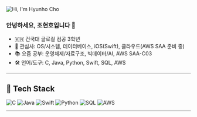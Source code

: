 <!-- 헤더 배너: 라이트/다크 모드 대응 -->
<picture>
  <source media="(prefers-color-scheme: dark)" srcset="assets/banner-dark.png">
  <source media="(prefers-color-scheme: light)" srcset="assets/banner-light.png">
  <img alt="Hi, I'm Hyunho Cho" src="assets/banner-light.png">
</picture>

### 안녕하세요, 조현호입니다 👋
- 🇰🇷 건국대 글로컬 컴공 3학년
- 🎯 관심사: OS/시스템, 데이터베이스, iOS(Swift), 클라우드(AWS SAA 준비 중)
- 📚 요즘 공부: 운영체제/자료구조, 빅데이터/AI, AWS SAA-C03
- 🛠 언어/도구: C, Java, Python, Swift, SQL, AWS

---

## 🧰 Tech Stack
![C](https://img.shields.io/badge/C-00599C?logo=c&logoColor=white)
![Java](https://img.shields.io/badge/Java-007396?logo=openjdk&logoColor=white)
![Swift](https://img.shields.io/badge/Swift-F05138?logo=swift&logoColor=white)
![Python](https://img.shields.io/badge/Python-3776AB?logo=python&logoColor=white)
![SQL](https://img.shields.io/badge/SQL-336791?logo=postgresql&logoColor=white)
![AWS](https://img.shields.io/badge/AWS-232F3E?logo=amazon-aws&logoColor=white)

---

<!-- 선택: 활동 메트릭 자동 생성 -->
<!-- https://github.com/lowlighter/metrics 참고 -->
